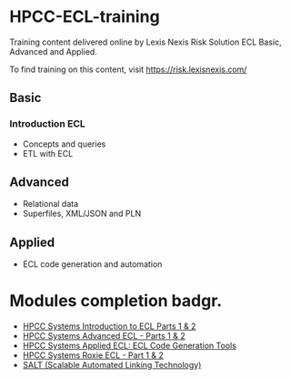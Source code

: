 # HPCC-ECL-training

Training content delivered online by Lexis Nexis Risk Solution ECL Basic, Advanced and Applied.

To find training on this content, visit https://risk.lexisnexis.com/

## Basic 
### Introduction ECL
- Concepts and queries
- ETL with ECL

## Advanced 
- Relational data
- Superfiles, XML/JSON and PLN

## Applied
- ECL code generation and automation

# Modules completion badgr.
- [HPCC Systems Introduction to ECL Parts 1 & 2](https://badgr.com/backpack/badges/618af2e44048b81fdf3ba530)
- [HPCC Systems Advanced ECL - Parts 1 & 2](https://badgr.com/backpack/badges/618c7d7f4048b81fdf3bf602)
- [HPCC Systems Applied ECL: ECL Code Generation Tools](https://badgr.com/backpack/badges/6199b216cb9e6d1c59adef42)
- [HPCC Systems Roxie ECL - Part 1 & 2](https://badgr.com/backpack/badges/61a4ef492dc038241ace92fa)
- [SALT (Scalable Automated Linking Technology)](https://badgr.com/backpack/badges/61a4ea63cb9e6d1c59b0067a)
